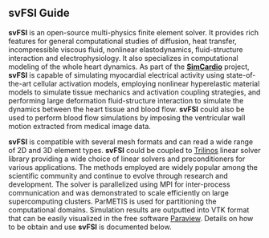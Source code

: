 ## **svFSI** Guide

<strong>svFSI</strong> is an open-source multi-physics finite element solver. It provides rich features for general computational studies of diffusion, heat transfer, incompressible viscous fluid, nonlinear elastodynamics, fluid-structure interaction and electrophysiology. It also specializes in computational modeling of the whole heart dynamics. As part of the [**SimCardio**](simcardio.html) project, <strong>svFSI</strong> is capable of simulating myocardial electrical activity using state-of-the-art cellular activation models, employing nonlinear hyperelastic material models to simulate tissue mechanics and activation coupling strategies, and performing large deformation fluid-structure interaction to simulate the dynamics between the heart tissue and blood flow. <strong>svFSI</strong> could also be used to perform blood flow simulations by imposing the ventricular wall motion extracted from medical image data.

<strong>svFSI</strong> is compatible with several mesh formats and can read a wide range of 2D and 3D element types. <strong>svFSI</strong> could be coupled to <a href="https://trilinos.github.io/index.html">Trilinos</a> linear solver library providing a wide choice of linear solvers and preconditioners for various applications. The methods employed are widely popular among the scientific community and continue to evolve through research and development. The solver is parallelized using MPI for inter-process communication and was demonstrated to scale efficiently on large supercomputing clusters. ParMETIS is used for partitioning the computational domains. Simulation results are outputted into VTK format that can be easily visualized in the free software <a href="https://www.paraview.org"> Paraview</a>. Details on how to be obtain and use **svFSI** is documented below.
